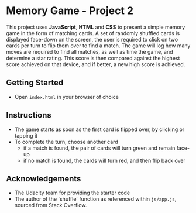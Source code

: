 # Memory Game - Project 2

This project uses **JavaScript**, **HTML** and **CSS** to present a simple memory game in the form of matching cards. A set of randomly shuffled cards is displayed face-down on the screen, the user is required to click on two cards per turn to flip them over to find a match. The game will log how many moves are required to find all matches, as well as time the game, and determine a star rating. This score is then compared against the highest score achieved on that device, and if better, a new high score is achieved.

## Getting Started

* Open `index.html` in your browser of choice


## Instructions

* The game starts as soon as the first card is flipped over, by clicking or tapping it
* To complete the turn, choose another card
    * if a match is found, the pair of cards will turn green and remain face-up
    * if no match is found, the cards will turn red, and then flip back over

## Acknowledgements

* The Udacity team for providing the starter code
* The author of the 'shuffle' function as referenced within `js/app.js`, sourced from Stack Overflow.